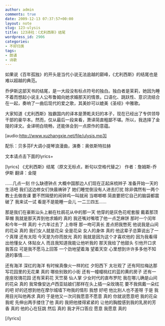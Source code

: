 ```yaml
---
author: admin
comments: true
date: 2009-12-13 07:37:57+00:00
layout: note
slug: 123-ulysis
title: 123诗社：《尤利西斯》结尾
wordpress_id: 2906
categories:
- 不好归类
tags:
- 朗诵
- 诗歌
---
```


如果说《百年孤独》的开头是当代小说无法逾越的巅峰，《尤利西斯》的结尾也是难以超越的典范。

乔伊斯这部天书的结尾，是一大段没有标点符号的独白。独白者是茉莉，她因为睡不着而想起小说主人公布鲁姆向她求婚那天的情景。口语化、跳跃性、意识流结合在一起，奏响了一曲后现代的爱之歌，其美妙可以媲美《圣经》中雅歌。

大家知道《尤利西斯》独霸国内的译本是萧乾夫妇的本子，现在已经出了专供领导干部的豪华本。然而，仅从最后一段来看，萧译简直粗鄙不堪。所以，我选择了金隄的译文。金译明白晓畅，还能体会到一点原作的意蕴。

[audio:http://www.xuzhangxie.net/file/ulysis.mp3]

配乐：贝多芬F大调小提琴浪漫曲，演奏：奥依斯特拉赫

文本请点击下面的lyrics+

[lyrics]
《尤利西斯》结尾（原文无标点，断句以空格代替之）
作者：詹姆斯-乔伊斯
翻译：金隄

……几点一刻 什么缺德钟点 大概中国那边人们现在正起床梳辫子 准备开始一天的生活吧 我们这边修女们快晨祷钟了 她们睡觉倒没有人进去打扰 除非偶然有一两个教士去做夜课 要不然隔壁的闹钟鸡一叫就闹 当啷啷啷 简直要把它自己的脑袋都震破了 我来试一试 看是不是能睡一会儿 一二三四五……

那是我们在豪斯汕头上躺在杜鹃花从中的那一天 他穿的是灰色花呢套服 戴着那顶草帽 我就是那天弄到他求婚的 真的 我还嘴对嘴喂了他一点芝麻饼 那时一个闰年和今年一样 真的 十六年过去了 上帝呀 那一吻可真长 差点把我憋死 他说我是山间的花朵 真的 我们女人就是花朵 全是花朵 女人的身体 真的 他这辈子总算说出了一个真理 还有太阳 今天是为你而放光 真的 我就是因为这个才喜欢他的 因为我看得出他懂女人 体贴女人 而且我知道我能让他听我的 那天我给了他甜头 引他开口求我答应 可是我不愿马上回答 一个劲地望着海 望着天空 心里想到许许多多他不知道的事情……

还有海洋 深红的海洋 有时候真像火一样的红 夕阳西下 太壮观了 还有阿拉梅达那写花园里的无花果 真的 哪些别致的小街 还有一幢幢桃红的蓝的黄的房子 还有一座座玫瑰花园 还有茉莉花 天竺葵 仙人掌 少女时代的直布罗陀 我在哪儿确是山间的花朵 真的 我常像安达卢西亚姑娘们那样在头上插一朵玫瑰花 要不我佩戴一朵红的吧 好的还想到他在摩尔城墙下吻我的情形 我想 好吧 他比别人也不差呀 于是 我用目光叫他再求 真的 于是他又一次问我愿意不愿意 真的 你就说愿意吧 我的花朵 我呢 先伸出两手搂住了他 真的 我把他搂得紧紧的 让他的胸膛感到我的乳房的芳香 真的 他的心在狂跳 然后 真的 我才开口答应 愿意 我愿意 真的

[/lyrics]
